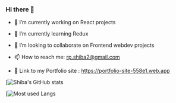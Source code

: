 ### Hi there 👋





- 🔭 I’m currently working on React projects
- 🌱 I’m currently learning Redux
- 👯 I’m looking to collaborate on Frontend webdev projects


- 📫 How to reach me: rp.shiba2@gmail.com
- 🗼 Link to my Portfolio site : https://portfolio-site-558e1.web.app



[![Shiba's GitHub stats](https://github-readme-stats.vercel.app/api?username=Shiba9999&count_private=true&show_icons=true&theme=radical)


[![Most used Langs](https://github-readme-stats.vercel.app/api/top-langs/?username=Shiba9999&show_icons=true&theme=radical)







